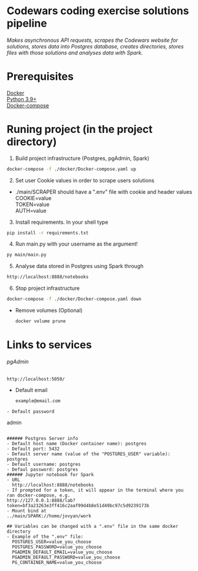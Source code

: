 # Codewars coding exercise solutions pipeline

###### Makes asynchronous API requests, scrapes the Codewars website for solutions, stores data into Postgres database, creates directories, stores files with those solutions and analyses data with Spark.

# Prerequisites
[Docker](https://docs.docker.com/get-docker/)  
[Python 3.9+](https://www.python.org/)  
[Docker-compose](https://docs.docker.com/compose/install/)  

# Runing project (in the project directory)
1. Build project infrastructure (Postgres, pgAdmin, Spark)
  ```sh
  docker-compose -f ./docker/Docker-compose.yaml up
  ```

2. Set user Cookie values in order to scrape users solutions  
- ./main/SCRAPER should have a ".env" file with cookie and header values  
COOKIE=value  
TOKEN=value  
AUTH=value  

3. Install requirements. In your shell type
  ```sh
  pip install -r requirements.txt
  ```

4. Run main.py with your username as the argument!
  ```sh
  py main/main.py
  ```

5. Analyse data stored in Postgres using Spark through
  ```sh
  http://localhost:8888/notebooks
  ```

6. Stop project infrastructure
  ```sh
  docker-compose -f ./docker/Docker-compose.yaml down
  ```

- Remove volumes (Optional)
  ```sh 
  docker volume prune
  ```

# Links to services
###### pgAdmin
    http://localhost:5050/
- Default email
  ```sh
  example@email.com
 ```
- Default password
  ```
  admin
  ```

###### Postgres Server info
- Default host name (Docker container name): postgres
- Default port: 5432
- Default server name (value of the "POSTGRES_USER" variable): postgres
- Default username: postgres
- Defaul password: postgres
###### Jupyter notebook for Spark
- URL  
    http://localhost:8888/notebooks
- If prompted for a token, it will appear in the terminal where you ran docker-compose, e.g.  
http://127.0.0.1:8888/lab?token=bf3a23263e3ff416c2aaf99d4b8e51d49bc97c5d9239173b
- Mount bind at  
../main/SPARK://home/jovyan/work
   
## Variables can be changed with a ".env" file in the same docker directory
- Example of the ".env" file:  
    POSTGRES_USER=value_you_choose  
    POSTGRES_PASSWORD=value_you_choose  
    PGADMIN_DEFAULT_EMAIL=value_you_choose  
    PGADMIN_DEFAULT_PASSWORD=value_you_choose  
    PG_CONTAINER_NAME=value_you_choose  